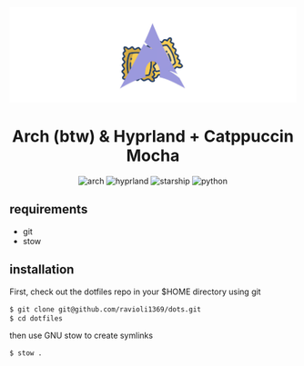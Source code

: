 <div align="center"><img src="assets/logo.png"></div>
<h1 align="center">Arch (btw) & Hyprland + Catppuccin Mocha</h1>

<div align="center">

![arch](https://img.shields.io/badge/Arch_Linux-1793D1?style=for-the-badge&logo=arch-linux&logoColor=white)
![hyprland](https://img.shields.io/badge/hyprland-FFBC00?style=for-the-badge&logo=wayland&logoColor=white)
![starship](https://img.shields.io/badge/starship-DD0B78?style=for-the-badge&logo=starship&logoColor=white)
![python](https://img.shields.io/badge/Python-3776AB?style=for-the-badge&logo=python&logoColor=white)

</div>

## requirements 

- git
- stow

## installation

First, check out the dotfiles repo in your $HOME directory using git

```
$ git clone git@github.com/ravioli1369/dots.git
$ cd dotfiles
```

then use GNU stow to create symlinks

```
$ stow .
```

